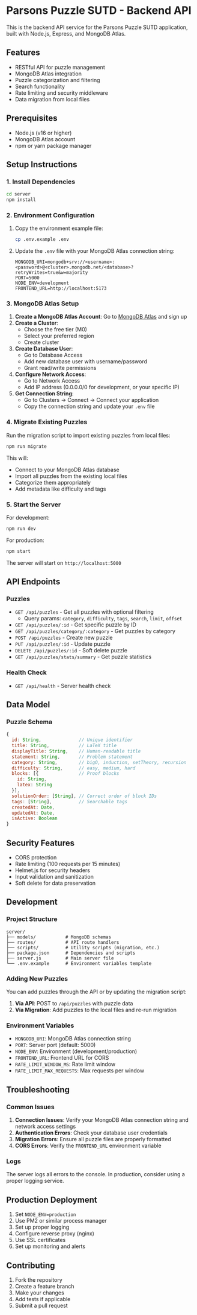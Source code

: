 # Parsons Puzzle SUTD - Backend API

This is the backend API service for the Parsons Puzzle SUTD application, built with Node.js, Express, and MongoDB Atlas.

## Features

- RESTful API for puzzle management
- MongoDB Atlas integration
- Puzzle categorization and filtering
- Search functionality
- Rate limiting and security middleware
- Data migration from local files

## Prerequisites

- Node.js (v16 or higher)
- MongoDB Atlas account
- npm or yarn package manager

## Setup Instructions

### 1. Install Dependencies

```bash
cd server
npm install
```

### 2. Environment Configuration

1. Copy the environment example file:
   ```bash
   cp .env.example .env
   ```

2. Update the `.env` file with your MongoDB Atlas connection string:
   ```env
   MONGODB_URI=mongodb+srv://<username>:<password>@<cluster>.mongodb.net/<database>?retryWrites=true&w=majority
   PORT=5000
   NODE_ENV=development
   FRONTEND_URL=http://localhost:5173
   ```

### 3. MongoDB Atlas Setup

1. **Create a MongoDB Atlas Account**: Go to [MongoDB Atlas](https://cloud.mongodb.com/) and sign up
2. **Create a Cluster**: 
   - Choose the free tier (M0)
   - Select your preferred region
   - Create cluster
3. **Create Database User**:
   - Go to Database Access
   - Add new database user with username/password
   - Grant read/write permissions
4. **Configure Network Access**:
   - Go to Network Access
   - Add IP address (0.0.0.0/0 for development, or your specific IP)
5. **Get Connection String**:
   - Go to Clusters → Connect → Connect your application
   - Copy the connection string and update your `.env` file

### 4. Migrate Existing Puzzles

Run the migration script to import existing puzzles from local files:

```bash
npm run migrate
```

This will:
- Connect to your MongoDB Atlas database
- Import all puzzles from the existing local files
- Categorize them appropriately
- Add metadata like difficulty and tags

### 5. Start the Server

For development:
```bash
npm run dev
```

For production:
```bash
npm start
```

The server will start on `http://localhost:5000`

## API Endpoints

### Puzzles

- `GET /api/puzzles` - Get all puzzles with optional filtering
  - Query params: `category`, `difficulty`, `tags`, `search`, `limit`, `offset`
- `GET /api/puzzles/:id` - Get specific puzzle by ID
- `GET /api/puzzles/category/:category` - Get puzzles by category
- `POST /api/puzzles` - Create new puzzle
- `PUT /api/puzzles/:id` - Update puzzle
- `DELETE /api/puzzles/:id` - Soft delete puzzle
- `GET /api/puzzles/stats/summary` - Get puzzle statistics

### Health Check

- `GET /api/health` - Server health check

## Data Model

### Puzzle Schema

```javascript
{
  id: String,              // Unique identifier
  title: String,           // LaTeX title
  displayTitle: String,    // Human-readable title
  statement: String,       // Problem statement
  category: String,        // bigO, induction, setTheory, recursion
  difficulty: String,      // easy, medium, hard
  blocks: [{               // Proof blocks
    id: String,
    latex: String
  }],
  solutionOrder: [String], // Correct order of block IDs
  tags: [String],          // Searchable tags
  createdAt: Date,
  updatedAt: Date,
  isActive: Boolean
}
```

## Security Features

- CORS protection
- Rate limiting (100 requests per 15 minutes)
- Helmet.js for security headers
- Input validation and sanitization
- Soft delete for data preservation

## Development

### Project Structure

```
server/
├── models/           # MongoDB schemas
├── routes/           # API route handlers
├── scripts/          # Utility scripts (migration, etc.)
├── package.json      # Dependencies and scripts
├── server.js         # Main server file
└── .env.example      # Environment variables template
```

### Adding New Puzzles

You can add puzzles through the API or by updating the migration script:

1. **Via API**: POST to `/api/puzzles` with puzzle data
2. **Via Migration**: Add puzzles to the local files and re-run migration

### Environment Variables

- `MONGODB_URI`: MongoDB Atlas connection string
- `PORT`: Server port (default: 5000)
- `NODE_ENV`: Environment (development/production)
- `FRONTEND_URL`: Frontend URL for CORS
- `RATE_LIMIT_WINDOW_MS`: Rate limit window
- `RATE_LIMIT_MAX_REQUESTS`: Max requests per window

## Troubleshooting

### Common Issues

1. **Connection Issues**: Verify your MongoDB Atlas connection string and network access settings
2. **Authentication Errors**: Check your database user credentials
3. **Migration Errors**: Ensure all puzzle files are properly formatted
4. **CORS Errors**: Verify the `FRONTEND_URL` environment variable

### Logs

The server logs all errors to the console. In production, consider using a proper logging service.

## Production Deployment

1. Set `NODE_ENV=production`
2. Use PM2 or similar process manager
3. Set up proper logging
4. Configure reverse proxy (nginx)
5. Use SSL certificates
6. Set up monitoring and alerts

## Contributing

1. Fork the repository
2. Create a feature branch
3. Make your changes
4. Add tests if applicable
5. Submit a pull request
